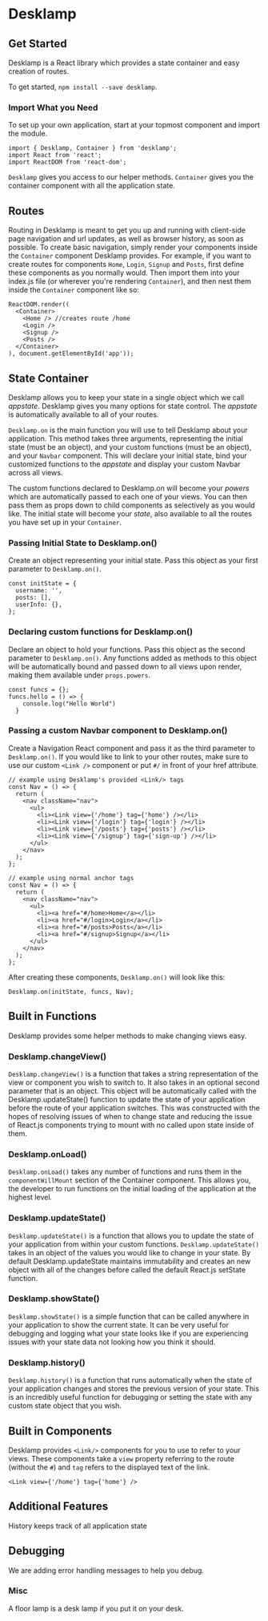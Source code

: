 # Desklamp
## Get Started

Desklamp is a React library which provides a state container and easy creation of routes. 

To get started, `npm install --save desklamp`. 

### Import What you Need

To set up your own application, start at your topmost component and import the module.

```
import { Desklamp, Container } from 'desklamp'; 
import React from 'react'; 
import ReactDOM from 'react-dom';
```
`Desklamp` gives you access to our helper methods. 
`Container` gives you the container component with all the application state.

## Routes

Routing in Desklamp is meant to get you up and running with client-side page navigation and url updates, as well as browser history, as soon as possible. To create basic navigation, simply render your components inside the `Container` component Desklamp provides. For example, if you want to create routes for components `Home`, `Login`, `Signup` and `Posts`, first define these components as you normally would. Then import them into your index.js file (or wherever you're rendering `Container`), and then nest them inside the `Container` component like so:

```
ReactDOM.render((
  <Container>
    <Home /> //creates route /home
    <Login />
    <Signup />
    <Posts />
  </Container>
), document.getElementById('app'));
``` 

## State Container

Desklamp allows you to keep your state in a single object which we call _appstate_. 
Desklamp gives you many options for state control. 
The _appstate_ is automatically available to all of your routes.

`Desklamp.on` is the main function you will use to tell Desklamp about your application. This method takes three arguments, representing the initial state (must be an object), and your custom functions (must be an object), and your `Navbar` component. This will declare your initial state, bind your customized functions to the _appstate_ and display your custom Navbar across all views.

The custom functions declared to Desklamp.on will become your _powers_ which are automatically passed to each one of your views. You can then pass them as props down to child components as selectively as you would like. The initial state will become your _state_, also available to all the routes you have set up in your `Container`.

### Passing Initial State to Desklamp.on()

Create an object representing your initial state. Pass this object as your first parameter to `Desklamp.on()`.

```
const initState = {
  username: '',
  posts: [],
  userInfo: {},
};
```

### Declaring custom functions for Desklamp.on()

Declare an object to hold your functions. Pass this object as the second parameter to `Desklamp.on()`. Any functions added as methods to this object will be automatically bound and passed down to all views upon render, making them available under `props.powers`.
```
const funcs = {};
funcs.hello = () => {
    console.log("Hello World")
  }
```
### Passing a custom Navbar component to Desklamp.on()

Create a Navigation React component and pass it as the third parameter to `Desklamp.on()`. If you would like to link to your other routes, make sure to use our custom `<Link />` component or put `#/` in front of your href attribute.
```
// example using Desklamp's provided <Link/> tags
const Nav = () => {
  return (
    <nav className="nav">
      <ul>
        <li><Link view={'/home'} tag={'home'} /></li>
        <li><Link view={'/login'} tag={'login'} /></li>
        <li><Link view={'/posts'} tag={'posts'} /></li>
        <li><Link view={'/signup'} tag={'sign-up'} /></li>
      </ul>
    </nav>
  );
};

// example using normal anchor tags
const Nav = () => {
  return (
    <nav className="nav">
      <ul>
        <li><a href="#/home>Home</a></li>
        <li><a href="#/login>Login</a></li>
        <li><a href="#/posts>Posts</a></li>
        <li><a href="#/signup>Signup</a></li>
      </ul>
    </nav>
  );
};

```

After creating these components, `Desklamp.on()` will look like this: 
```
Desklamp.on(initState, funcs, Nav);
```

## Built in Functions

Desklamp provides some helper methods to make changing views easy.

### Desklamp.changeView()
`Desklamp.changeView()` is a function that takes a string representation of the view or component you wish to switch to. It also takes in an optional second parameter that is an object. This object will be automatically called with the Desklamp.updateState() function to update the state of your application before the route of your application switches. This was constructed with the hopes of resolving issues of when to change state and reducing the issue of React.js components trying to mount with no called upon state inside of them.

### Desklamp.onLoad()
`Desklamp.onLoad()` takes any number of functions and runs them in the `componentWillMount` section of the Container component. This allows you, the developer to run functions on the initial loading of the application at the highest level.

### Desklamp.updateState()
`Desklamp.updateState()` is a function that allows you to update the state of your application from within your custom functions. `Desklamp.updateState()` takes in an object of the values you would like to change in your state. By default Desklamp.updateState maintains immutability and creates an new object with all of the changes before called the default React.js setState function.

### Desklamp.showState()
`Desklamp.showState()` is a simple function that can be called anywhere in your application to show the current state. It can be very useful for debugging and logging what your state looks like if you are experiencing issues with your state data not looking how you think it should.

### Desklamp.history()
`Desklamp.history()` is a function that runs automatically when the state of your application changes and stores the previous version of your state. This is an incredibly useful function for debugging or setting the state with any custom state object that you wish.


## Built in Components

Desklamp provides `<Link/>` components for you to use to refer to your views. These components take a `view` property referring to the route (without the `#`) and `tag` refers to the displayed text of the link.

```
<Link view={'/home'} tag={'home'} />
```




## Additional Features
History keeps track of all application state

## Debugging
We are adding error handling messages to help you debug.

### Misc
A floor lamp is a desk lamp if you put it on your desk.